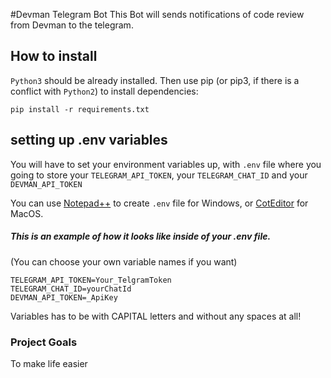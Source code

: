 #Devman Telegram Bot
This Bot will sends notifications of code review from Devman to the telegram.
  
   
## How to install
`Python3` should be already installed. Then use pip (or pip3, if there is a conflict with `Python2`) to install dependencies:   

```
pip install -r requirements.txt
```  
## setting up .env variables   
  You will  have to set your environment variables up, with `.env` file where you going to store
  your `TELEGRAM_API_TOKEN`, your `TELEGRAM_CHAT_ID` and your `DEVMAN_API_TOKEN`  
  

You can use [Notepad++](https://notepad-plus-plus.org/downloads/) to create `.env` file for Windows,
or [CotEditor](https://coteditor.com/) for MacOS.
  
##### This is an example of how it looks like inside of your .env file. 
(You can choose your own variable names if you want)  
```
TELEGRAM_API_TOKEN=Your_TelgramToken
TELEGRAM_CHAT_ID=yourChatId
DEVMAN_API_TOKEN=_ApiKey
```

Variables has to be with CAPITAL letters and without any spaces at all!  

### Project Goals  
To make life easier
 
